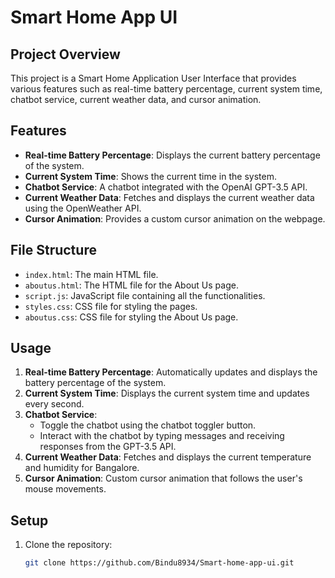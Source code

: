 # Smart Home App UI

## Project Overview
This project is a Smart Home Application User Interface that provides various features such as real-time battery percentage, current system time, chatbot service, current weather data, and cursor animation.

## Features
- **Real-time Battery Percentage**: Displays the current battery percentage of the system.
- **Current System Time**: Shows the current time in the system.
- **Chatbot Service**: A chatbot integrated with the OpenAI GPT-3.5 API.
- **Current Weather Data**: Fetches and displays the current weather data using the OpenWeather API.
- **Cursor Animation**: Provides a custom cursor animation on the webpage.

## File Structure
- `index.html`: The main HTML file.
- `aboutus.html`: The HTML file for the About Us page.
- `script.js`: JavaScript file containing all the functionalities.
- `styles.css`: CSS file for styling the pages.
- `aboutus.css`: CSS file for styling the About Us page.

## Usage
1. **Real-time Battery Percentage**: Automatically updates and displays the battery percentage of the system.
2. **Current System Time**: Displays the current system time and updates every second.
3. **Chatbot Service**: 
   - Toggle the chatbot using the chatbot toggler button.
   - Interact with the chatbot by typing messages and receiving responses from the GPT-3.5 API.
4. **Current Weather Data**: Fetches and displays the current temperature and humidity for Bangalore.
5. **Cursor Animation**: Custom cursor animation that follows the user's mouse movements.

## Setup
1. Clone the repository:
   ```sh
   git clone https://github.com/Bindu8934/Smart-home-app-ui.git
